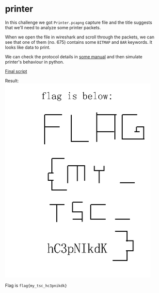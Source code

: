 # printer

In this challenge we got `Printer.pcapng` capture file and the title suggests that we'll need to analyze some printer packets.

When we open the file in wireshark and scroll through the packets, we can see that one of them (no. 675) contains some `BITMAP` and `BAR` keywords. It looks like data to print.

We can check the protocol details in [some manual](https://www.dobus.ru/pdf/programming-manual-for-ht300.pdf) and then simulate printer's behaviour in python.

[Final script](printer.py)

Result: 
![result image](result.png)

Flag is `flag{my_tsc_hc3pnikdk}`